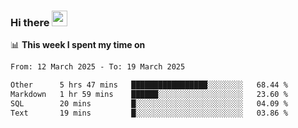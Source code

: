 ### Hi there <a href="https://www.gautamkrishnar.com/"><img src="https://media.giphy.com/media/hvRJCLFzcasrR4ia7z/giphy.gif" width="25px"></a>

📊 **This week I spent my time on**

<!--START_SECTION:waka-->

```txt
From: 12 March 2025 - To: 19 March 2025

Other      5 hrs 47 mins   █████████████████░░░░░░░░   68.44 %
Markdown   1 hr 59 mins    ██████░░░░░░░░░░░░░░░░░░░   23.60 %
SQL        20 mins         █░░░░░░░░░░░░░░░░░░░░░░░░   04.09 %
Text       19 mins         █░░░░░░░░░░░░░░░░░░░░░░░░   03.86 %
```

<!--END_SECTION:waka-->
